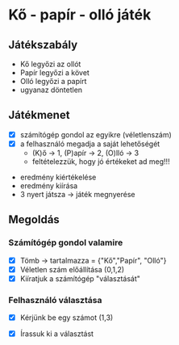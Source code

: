 # Kő - papír - olló játék

## Játékszabály
- Kő    legyőzi az ollót
- Papír legyőzi a  követ
- Olló  legyőzi a  papírt
- ugyanaz döntetlen

## Játékmenet
- [x] számítógép gondol az egyikre (véletlenszám)
- [x] a felhasználó megadja a saját lehetőségét
  - (K)ő -> 1, (P)apír -> 2, (O)lló -> 3
  - feltételezzük, hogy jó értékeket ad meg!!!
- eredmény kiértékelése
- eredmény kiírása
- 3 nyert játsza -> játék megnyerése

## Megoldás
### Számítógép gondol valamire
- [x] Tömb -> tartalmazza = {"Kő","Papír", "Olló"}
- [x] Véletlen szám előállítása (0,1,2)
- [x] Kiíratjuk a számítógép "választását"

### Felhasználó választása
- [x] Kérjünk be egy számot (1,3) 
- [x] Írassuk ki a választást

